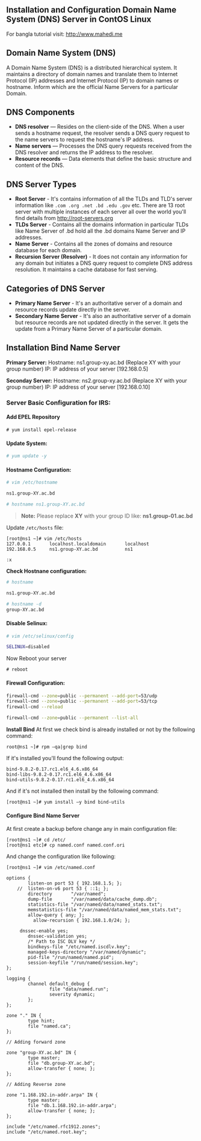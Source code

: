 ## Installation and Configuration Domain Name System (DNS) Server in ContOS Linux
For bangla tutorial visit: http://www.mahedi.me

## Domain Name System (DNS)
A Domain Name System (DNS) is a distributed hierarchical system. It maintains a directory of domain names and translate them to Internet Protocol (IP) addresses and Internet Protocol (IP) to domain names or hostname. Inform which are the official Name Servers for a particular Domain.

## DNS Components

* **DNS resolver** — Resides on the client-side of the DNS. When a user sends a hostname request, the resolver sends a DNS query request to the name servers to request the hostname's IP address.
* **Name servers** — Processes the DNS query requests received from the DNS resolver and returns the IP address to the resolver.
* **Resource records** — Data elements that define the basic structure and content of the DNS.

## DNS Server Types

* **Root Server** - It's contains information of all the TLDs and TLD's  server information like `` .com .org .net .bd .edu .gov `` etc. There are 13 root server with multiple instances of each server all over the world you'll find details from http://root-servers.org
* **TLDs Server** - Contains all the domains information in particular TLDs like Name Server of .bd hold all the .bd domains Name Server and IP addresses.
* **Name Server** - Contains all the zones of domains and resource database for each domain.
* **Recursion Server (Resolver)** - It does not contain any information for any domain but initiates a DNS query request to complete DNS address resolution. It maintains a cache database for fast serving.

## Categories of DNS Server
* **Primary Name Server** - It's an authoritative server of a domain and resource records update directly in the server.
* **Secondary Name Server** - It's also an authoritative server of a domain but resource records are not updated directly in the server. It gets the update from a Primary Name Server of a particular domain.

## Installation Bind Name Server

**Primary Server:**
Hostname: ns1.group-xy.ac.bd (Replace XY with your group number)
IP: IP address of your server [192.168.0.5]

**Seconday Server:**
Hostname: ns2.group-xy.ac.bd (Replace XY with your group number)
IP: IP address of your server [192.168.0.10]

### Server Basic Configuration for IRS:

#### Add EPEL Repository 
```
# yum install epel-release
```
#### Update System:

```` bash
# yum update -y

````

#### Hostname Configuration:
```` bash 
# vim /etc/hostname

ns1.group-XY.ac.bd
````
```` bash 
# hostname ns1.group-XY.ac.bd
````
> **Note:** Please replace **XY** with your group ID like: **ns1.group-01.ac.bd** 

Update ``/etc/hosts`` file:

```
[root@ns1 ~]# vim /etc/hosts
127.0.0.1       localhost.localdomain		localhost
192.168.0.5     ns1.group-XY.ac.bd			ns1

:x
```
**Check Hostnane configuration:**

```` bash 
# hostname

ns1.group-XY.ac.bd
````

```` bash 
# hostname -d
group-XY.ac.bd
````
#### Disable Selinux:
```` bash
# vim /etc/selinux/config

SELINUX=disabled
````
Now Reboot your server

````
# reboot
````
#### Firewall Configuration: 

```` bash
firewall-cmd --zone=public --permanent --add-port=53/udp
firewall-cmd --zone=public --permanent --add-port=53/tcp
firewall-cmd --reload

firewall-cmd --zone=public --permanent --list-all
````
**Install Bind**
At first we check bind is already installed or not by the following command:

``root@ns1 ~]# rpm –qa|grep bind``

If it's installed you'll found the following output:

``` 
bind-9.8.2-0.17.rc1.el6_4.6.x86_64
bind-libs-9.8.2-0.17.rc1.el6_4.6.x86_64
bind-utils-9.8.2-0.17.rc1.el6_4.6.x86_64
```
And if it's not installed then install by the following command:

```[root@ns1 ~]# yum install –y bind bind-utils ```

#### Configure Bind Name Server
At first create a backup before change any in main configuration file:

```
[root@ns1 ~]# cd /etc/
[root@ns1 etc]# cp named.conf named.conf.ori
```
And change the configuration like following:
```
[root@ns1 ~]# vim /etc/named.conf
```
```
options {
        listen-on port 53 { 192.168.1.5; };
    //  listen-on-v6 port 53 { ::1; };
        directory       "/var/named";
        dump-file       "/var/named/data/cache_dump.db";
        statistics-file "/var/named/data/named_stats.txt";
        memstatistics-file "/var/named/data/named_mem_stats.txt";
        allow-query { any; };
 	      allow-recursion { 192.168.1.0/24; };
        
	 dnssec-enable yes;
        dnssec-validation yes;
        /* Path to ISC DLV key */
        bindkeys-file "/etc/named.iscdlv.key";
        managed-keys-directory "/var/named/dynamic";
        pid-file "/run/named/named.pid";
        session-keyfile "/run/named/session.key";
};

logging {
        channel default_debug {
                file "data/named.run";
                severity dynamic;
        };
};

zone "." IN {
        type hint;
        file "named.ca";
};

// Adding forward zone

zone "group-XY.ac.bd" IN {
        type master;
        file "db.group-XY.ac.bd";
        allow-transfer { none; };
};

// Adding Reverse zone

zone "1.168.192.in-addr.arpa" IN {
        type master;
        file "db.1.168.192.in-addr.arpa";
        allow-transfer { none; };
};

include "/etc/named.rfc1912.zones";
include "/etc/named.root.key";
```




